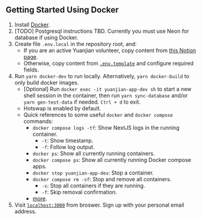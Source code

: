 ## Getting Started Using Docker

1. Install [Docker](https://www.docker.com/).
1. [TODO] Postgresql instructions TBD. Currently you must use Neon for database
if using Docker.
1. Create file `.env.local` in the repository root, and:
    - If you are an active Yuanjian volunteer, copy content from
    [this Notion page](https://www.notion.so/yuanjian/env-local-fde6a9fbc7854a5da2a08425b6562724).
    - Otherwise, copy content from [`.env.template`](.env.template) and
      configure required fields.
1. Run `yarn docker-dev` to run locally. Alternatively, `yarn docker-build` to
    only build docker images.
    - [Optional] Run `docker exec -it yuanjian-app-dev sh` to start a new shell
    session in the container, then run `yarn sync-database` and/or
    `yarn gen-test-data` if needed. `Ctrl + d` to exit.
    - Hotswap is enabled by default.
    - Quick references to some useful `docker` and `docker compose` commands:
        - `docker compose logs -tf`: Show NextJS logs in the running container.
            - `-t`: Show timestamp.
            - `-f`: Follow log output.
        - `docker ps`: Show all currently running containers.
        - `docker compose ps`: Show all currently running Docker compose apps.
        - `docker stop yuanjian-app-dev`: Stop a container.
        - `docker compose rm -sf`: Stop and remove all containers.
            - `-s`: Stop all containers if they are running.
            - `-f`: Skip removal confirmation.
        - [more](https://docs.docker.com/engine/reference/commandline/cli/).
1. Visit [`localhost:3000`](http://localhost:3000) from broswer. Sign up with 
your personal email address.
